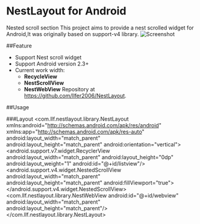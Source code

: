 # NestLayout for Android
Nested scroll section
This project aims to provide a nest scrolled widget for Android,It was originally based on support-v4 library.
![Screenshot](https://github.com/llfer2006/NestLayout/blob/master/images/23.gif)

##Feature
 * Support Nest scroll widget
 * Support Android version 2.3+
 * Current work width:
      * **RecycleView**
      * **NestScrollView**
      * **NestWebView**
Repository at <https://github.com/llfer2006/NestLayout>.
 
##Usage

###Layout
<com.llf.nestlayout.library.NestLayout xmlns:android="http://schemas.android.com/apk/res/android"
    xmlns:app="http://schemas.android.com/apk/res-auto"
    android:layout_width="match_parent" android:layout_height="match_parent"
    android:orientation="vertical">
    <LinearLayout android:layout_width="match_parent" android:layout_height="match_parent"
        android:orientation="vertical" app:section="true">
        <TextView android:layout_width="match_parent" android:layout_height="48dp"
            android:background="#6600FF00" android:text="RecycleView"
            android:gravity="center_vertical" />
        <android.support.v7.widget.RecyclerView android:layout_width="match_parent"
            android:layout_height="0dp" android:layout_weight="1"
            android:id="@+id/listview"/>
    </LinearLayout>
    <TextView android:layout_width="match_parent" android:layout_height="48dp"
        android:background="#6600FF00" android:text="ScrollView" app:section="true"
        android:gravity="center_vertical"/>
    <android.support.v4.widget.NestedScrollView android:layout_width="match_parent"
        android:layout_height="match_parent" android:fillViewport="true">
        <LinearLayout android:layout_width="match_parent" android:layout_height="match_parent"
            android:orientation="vertical">
            <ImageView android:layout_width="match_parent" android:layout_height="match_parent"
                android:src="@drawable/bgs" android:scaleType="center"/>
        </LinearLayout>
    </android.support.v4.widget.NestedScrollView>
    <TextView android:layout_width="match_parent" android:layout_height="48dp"
        android:background="#6600FF00" android:text="WebView" app:section="true"
        android:gravity="center_vertical"/>
    <com.llf.nestlayout.library.NestWebView android:id="@+id/webview"
        android:layout_width="match_parent" android:layout_height="match_parent"/>
</com.llf.nestlayout.library.NestLayout>
